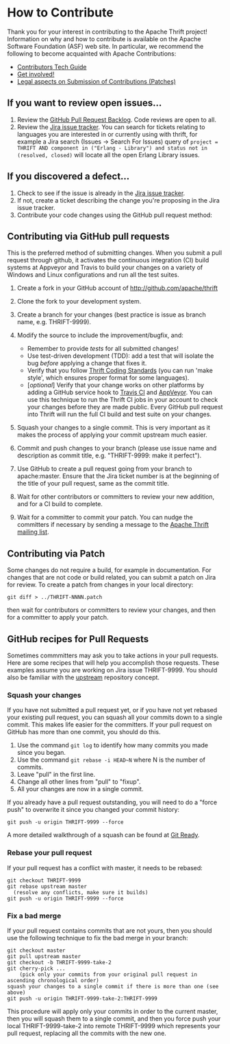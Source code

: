 # How to Contribute #

Thank you for your interest in contributing to the Apache Thrift project!  Information on why and how to contribute is available on the Apache Software Foundation (ASF) web site. In particular, we recommend the following to become acquainted with Apache Contributions:

 * [Contributors Tech Guide](http://www.apache.org/dev/contributors)
 * [Get involved!](http://www.apache.org/foundation/getinvolved.html)
 * [Legal aspects on Submission of Contributions (Patches)](http://www.apache.org/licenses/LICENSE-2.0.html#contributions)

## If you want to review open issues... ##

 1. Review the [GitHub Pull Request Backlog](https://github.com/apache/thrift/pulls).  Code reviews are open to all.
 2. Review the [Jira issue tracker](http://issues.apache.org/jira/browse/THRIFT).  You can search for tickets relating to languages you are interested in or currently using with thrift, for example a Jira search (Issues -> Search For Issues) query of ``project = THRIFT AND component in ("Erlang - Library") and status not in (resolved, closed)`` will locate all the open Erlang Library issues.

## If you discovered a defect... ##

 1. Check to see if the issue is already in the [Jira issue tracker](http://issues.apache.org/jira/browse/THRIFT).
 1. If not, create a ticket describing the change you're proposing in the Jira issue tracker.
 1. Contribute your code changes using the GitHub pull request method:

## Contributing via GitHub pull requests ##

This is the preferred method of submitting changes.  When you submit a pull request through github, it activates the continuous integration (CI) build systems at Appveyor and Travis to build your changes on a variety of Windows and Linux configurations and run all the test suites.

 1. Create a fork in your GitHub account of http://github.com/apache/thrift
 1. Clone the fork to your development system.
 1. Create a branch for your changes (best practice is issue as branch name, e.g. THRIFT-9999).
 1. Modify the source to include the improvement/bugfix, and:

    * Remember to provide *tests* for all submitted changes!
    * Use test-driven development (TDD): add a test that will isolate the bug *before* applying a  change that fixes it.
    * Verify that you follow [Thrift Coding Standards](/docs/coding_standards) (you can run 'make style', which ensures proper format for some languages).
    * [*optional*] Verify that your change works on other platforms by adding a GitHub service hook to [Travis CI](http://docs.travis-ci.com/user/getting-started/#Step-one%3A-Sign-in) and [AppVeyor](http://www.appveyor.com/docs).  You can use this technique to run the Thrift CI jobs in your account to check your changes before they are made public.  Every GitHub pull request into Thrift will run the full CI build and test suite on your changes.

 1. Squash your changes to a single commit.  This is very important as it makes the process of applying your commit upstream much easier.
 1. Commit and push changes to your branch (please use issue name and description as commit title, e.g. "THRIFT-9999: make it perfect").
 1. Use GitHub to create a pull request going from your branch to apache:master.  Ensure that the Jira ticket number is at the beginning of the title of your pull request, same as the commit title.
 1. Wait for other contributors or committers to review your new addition, and for a CI build to complete.
 1. Wait for a committer to commit your patch.  You can nudge the committers if necessary by sending a message to the [Apache Thrift mailing list](https://thrift.apache.org/mailing).

## Contributing via Patch ##

Some changes do not require a build, for example in documentation.  For changes that are not code or build related, you can submit a patch on Jira for review.  To create a patch from changes in your local directory:

    git diff > ../THRIFT-NNNN.patch

then wait for contributors or committers to review your changes, and then for a committer to apply your patch.

## GitHub recipes for Pull Requests ##

Sometimes commmitters may ask you to take actions in your pull requests.  Here are some recipes that will help you accomplish those requests.  These examples assume you are working on Jira issue THRIFT-9999.  You should also be familiar with the [upstream](https://help.github.com/articles/syncing-a-fork/) repository concept.

### Squash your changes ###

If you have not submitted a pull request yet, or if you have not yet rebased your existing pull request, you can squash all your commits down to a single commit.  This makes life easier for the committers.  If your pull request on GitHub has more than one commit, you should do this.

1. Use the command ``git log`` to identify how many commits you made since you began.
2. Use the command ``git rebase -i HEAD~N`` where N is the number of commits.
3. Leave "pull" in the first line.
4. Change all other lines from "pull" to "fixup".
5. All your changes are now in a single commit.

If you already have a pull request outstanding, you will need to do a "force push" to overwrite it since you changed your commit history:

    git push -u origin THRIFT-9999 --force

A more detailed walkthrough of a squash can be found at [Git Ready](http://gitready.com/advanced/2009/02/10/squashing-commits-with-rebase.html).

### Rebase your pull request ###

If your pull request has a conflict with master, it needs to be rebased:

    git checkout THRIFT-9999
    git rebase upstream master
      (resolve any conflicts, make sure it builds)
    git push -u origin THRIFT-9999 --force

### Fix a bad merge ###

If your pull request contains commits that are not yours, then you should use the following technique to fix the bad merge in your branch:

    git checkout master
    git pull upstream master
    git checkout -b THRIFT-9999-take-2
    git cherry-pick ...
        (pick only your commits from your original pull request in ascending chronological order)
    squash your changes to a single commit if there is more than one (see above)
    git push -u origin THRIFT-9999-take-2:THRIFT-9999

This procedure will apply only your commits in order to the current master, then you will squash them to a single commit, and then you force push your local THRIFT-9999-take-2 into remote THRIFT-9999 which represents your pull request, replacing all the commits with the new one.

 
